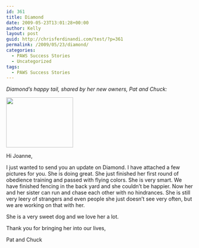 ```yaml
---
id: 361
title: Diamond
date: 2009-05-23T13:01:28+00:00
author: Kelly
layout: post
guid: http://chrisferdinandi.com/test/?p=361
permalink: /2009/05/23/diamond/
categories:
  - PAWS Success Stories
  - Uncategorized
tags:
  - PAWS Success Stories
---
```

_Diamond&#8217;s happy tail, shared by her new owners, Pat and Chuck:_

<img src="https://pawsnewengland.com/wp-content/uploads/2009/05/image0221.jpg" alt="" title="image02" width="180" height="135" class="alignleft size-full wp-image-784" />

Hi Joanne,

I just wanted to send you an update on Diamond. I have attached a few pictures for you. She is doing great. She just finished her first round of obedience training and passed with flying colors. She is very smart. We have finished fencing in the back yard and she couldn&#8217;t be happier. Now her and her sister can run and chase each other with no hindrances. She is still very leery of strangers and even people she just doesn&#8217;t see very often, but we are working on that with her.

She is a very sweet dog and we love her a lot.

Thank you for bringing her into our lives,

Pat and Chuck